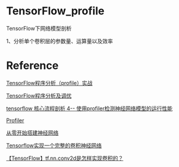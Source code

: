 # TensorFlow_profile
TensorFlow下网络模型剖析

1、分析单个卷积层的参数量、运算量以及效率

# Reference
[TensorFlow程序分析（profile）实战](https://blog.csdn.net/u014061630/article/details/82872115?depth_1-utm_source=distribute.pc_relevant.none-task-blog-BlogCommendFromBaidu-7&utm_source=distribute.pc_relevant.none-task-blog-BlogCommendFromBaidu-7)

[TensorFlow程序分析及调优](https://blog.csdn.net/u014061630/article/details/82799009)

[tensorflow 核心流程剖析 4-- 使用profiler检测神经网络模型的运行性能](https://blog.csdn.net/kenneth_yu/article/details/77466776#%E9%AB%98%E7%BA%A7%E5%8A%9F%E8%83%BDadvisor)

[Profiler](https://github.com/tensorflow/tensorflow/tree/r1.11/tensorflow/core/profiler)

[从零开始搭建神经网络  ](https://blog.csdn.net/sinat_35821976/category_9272337.html)

[Tensorflow实现一个完整的卷积神经网络](https://blog.csdn.net/program_developer/article/details/80369989)

[【TensorFlow】tf.nn.conv2d是怎样实现卷积的？](https://blog.csdn.net/mao_xiao_feng/article/details/53444333)
